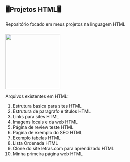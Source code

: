 ## 🖥️Projetos HTML🖥️

Repositório focado em meus projetos na linguagem HTML

###

<img align="center" height="175" src="https://i.pinimg.com/originals/21/11/61/21116158daaeb1459b4ec0758505e1ad.gif" />



Arquivos existentes em HTML:

1. Estrutura basica para sites HTML
2. Estrutura de paragrafo e títulos HTML
3. Links para sites HTML
4. Imagens locais e da web HTML
5. Página de review teste HTML
6. Página de exemplo do SEO HTML
7. Exemplo tabelas HTML
8. Lista Ordenada HTML
9. Clone do site letras.com para aprendizado HTML
10. Minha primeira página web HTML
   
